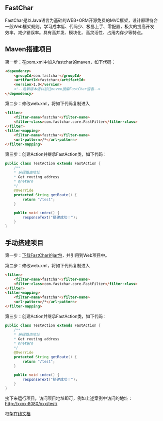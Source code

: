 ## FastChar

FastChar是以Java语言为基础的WEB+ORM开源免费的MVC框架，设计原理符合一般Web框架规则。学习成本低、代码少、极易上手、零配置，极大的提高开发效率，减少错误率。具有高并发、模块化、高灵活性、占用内存少等特点。

## Maven搭建项目

第一步：在pom.xml中加入fastchar的maven，如下代码：

```Html
<dependency>
    <groupId>com.fastchar</groupId>
    <artifactId>fastchar</artifactId>
    <version>1.0</version>
    <!--最新版本请以前往maven搜索FastChar查看-->
</dependency>
```

第二步：修改web.xml，将如下代码复制进入

```Html
<filter>
    <filter-name>fastchar</filter-name>
    <filter-class>com.fastchar.core.FastFilter</filter-class>
</filter>
<filter-mapping>
    <filter-name>fastchar</filter-name>
    <url-pattern>/*</url-pattern>
</filter-mapping>
```

第三步：创建Action并继承FastAction类，如下代码：

```java
public class TestAction extends FastAction {
    /**
    * 获得路由地址
    * Get routing address
    * @return
    */
    @Override
    protected String getRoute() {
        return "/test";
    }

    public void index() {
        responseText("搭建成功！");
    }
}
```

## 手动搭建项目

第一步：[下载FastChar的jar包](https://www.fastchar.com/fc_lib/12)，并引用到Web项目中。

第二步：修改web.xml，将如下代码复制进入

```Html
<filter>
    <filter-name>fastchar</filter-name>
    <filter-class>com.fastchar.core.FastFilter</filter-class>
</filter>
<filter-mapping>
    <filter-name>fastchar</filter-name>
    <url-pattern>/*</url-pattern>
</filter-mapping>
```

第三步：创建Action并继承FastAction类，如下代码：

```java
public class TestAction extends FastAction {
    /**
    * 获得路由地址
    * Get routing address
    * @return
    */
    @Override
    protected String getRoute() {
        return "/test";
    }

    public void index() {
        responseText("搭建成功！");
    }
}
```


接下来运行项目，访问项目地址即可，例如上述案例中访问的地址：[http://xxxx:8080/xxx/test/](http://xxxx:8080/xxx/test/)


框架[在线文档](https://www.fastchar.com/fc_doc)
